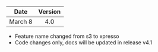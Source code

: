 | Date          | Version       |
| ------------- |:-------------:|
| March 8       | 4.0           |

* Feature name changed from s3 to xpresso
* Code changes only, docs will be updated in release v4.1